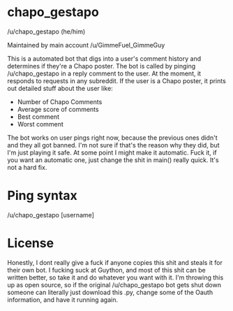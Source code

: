 # chapo_gestapo

/u/chapo_gestapo (he/him)

Maintained by main account /u/GimmeFuel_GimmeGuy

This is a automated bot that digs into a user's comment history and determines if they're a Chapo poster. 
The bot is called by pinging /u/chapo_gestapo in a reply comment to the user. At the moment, it responds to requests in any subreddit.
If the user is a Chapo poster, it prints out detailed stuff
about the user like:

* Number of Chapo Comments
* Average score of comments
* Best comment
* Worst comment

The bot works on user pings right now, because the previous ones didn't and they all got banned. I'm not sure if that's the reason why they
did, but I'm just playing it safe. At some point I might make it automatic. Fuck it, if you want an automatic one, just change the 
shit in main() really quick. It's not a hard fix.

# Ping syntax

/u/chapo_gestapo [username]

# License
Honestly, I dont really give a fuck if anyone copies this shit and steals it for their own bot. I fucking suck at Guython, and most of this shit can
be written better, so take it and do whatever you want with it. I'm throwing this up as open source, so if the original /u/chapo_gestapo bot gets shut down
someone can literally just download this .py, change some of the Oauth information, and have it running again.
